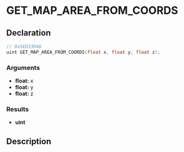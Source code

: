 # GET_MAP_AREA_FROM_COORDS

## Declaration
```cpp
// 0x5ED33D46
uint GET_MAP_AREA_FROM_COORDS(float x, float y, float z);
```

### Arguments
- **float:** x
- **float:** y
- **float:** z

### Results
- **uint**

## Description
